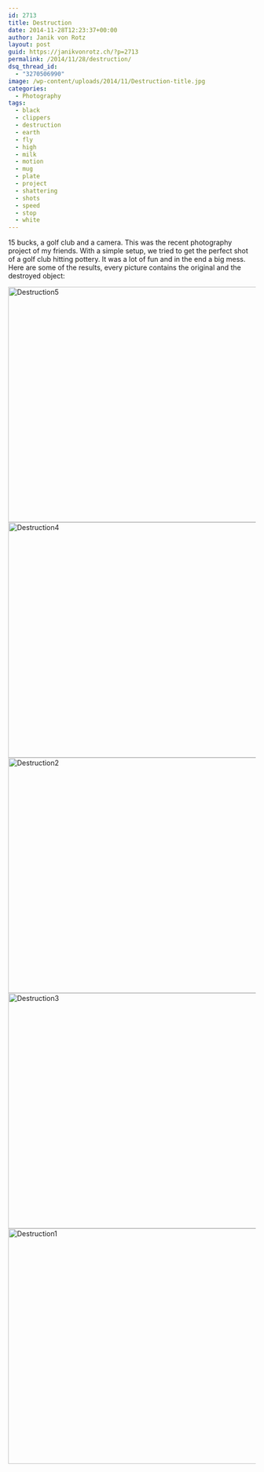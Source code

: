 ```yaml
---
id: 2713
title: Destruction
date: 2014-11-28T12:23:37+00:00
author: Janik von Rotz
layout: post
guid: https://janikvonrotz.ch/?p=2713
permalink: /2014/11/28/destruction/
dsq_thread_id:
  - "3270506990"
image: /wp-content/uploads/2014/11/Destruction-title.jpg
categories:
  - Photography
tags:
  - black
  - clippers
  - destruction
  - earth
  - fly
  - high
  - milk
  - motion
  - mug
  - plate
  - project
  - shattering
  - shots
  - speed
  - stop
  - white
---
```

15 bucks, a golf club and a camera. This was the recent photography project of my friends. With a simple setup, we tried to get the perfect shot of a golf club hitting pottery. It was a lot of fun and in the end a big mess. Here are some of the results, every picture contains the original and the destroyed object:
<!--more-->
<img src="https://janikvonrotz.ch/wp-content/uploads/2014/11/Destruction5-1024x682.jpg" alt="Destruction5" width="720" height="479" class="aligncenter size-large wp-image-2718" />

<img src="https://janikvonrotz.ch/wp-content/uploads/2014/11/Destruction4-1024x682.jpg" alt="Destruction4" width="720" height="479" class="aligncenter size-large wp-image-2717" />

<img src="https://janikvonrotz.ch/wp-content/uploads/2014/11/Destruction2-1024x682.jpg" alt="Destruction2" width="720" height="479" class="aligncenter size-large wp-image-2715" />

<img src="https://janikvonrotz.ch/wp-content/uploads/2014/11/Destruction3-1024x682.jpg" alt="Destruction3" width="720" height="479" class="aligncenter size-large wp-image-2716" />

<img src="https://janikvonrotz.ch/wp-content/uploads/2014/11/Destruction1-1024x682.jpg" alt="Destruction1" width="720" height="479" class="aligncenter size-large wp-image-2714" />